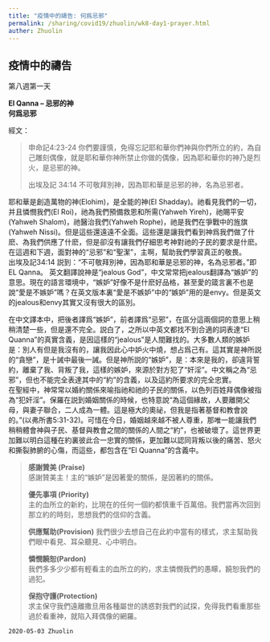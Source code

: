 ```yaml
---
title: "疫情中的禱告: 何爲忌邪"
permalink: /sharing/covid19/zhuolin/wk8-day1-prayer.html
auther: Zhuolin
---
```

## 疫情中的禱告
第八週第一天  

**El Qanna – 忌邪的神**  
**何爲忌邪**  

經文：  
> 申命記4:23-24 你們要謹慎，免得忘記耶和華你們神與你們所立的約，為自己雕刻偶像，就是耶和華你神所禁止你做的偶像，因為耶和華你的神乃是烈火，是忌邪的神。  
>
> 出埃及記 34:14 不可敬拜別神，因為耶和華是忌邪的神，名為忌邪者。  

耶和華是創造萬物的神(Elohim)，是全能的神(El Shadday)。祂看見我們的一切，并且憐憫我們(El Roi)，祂為我們預備救恩和所需(Yahweh Yireh)，祂賜平安(Yahweh Shalom)，祂醫治我們(Yahweh Rophe)，祂是我們在爭戰中的旌旗(Yahweh Nissi)。但是這些還遠遠不全面。這些還是讓我們看到神爲我們做了什麽、為我們供應了什麽，但是卻沒有讓我們仔細思考神對祂的子民的要求是什麽。在這週和下週，面對神的“忌邪”和“聖潔”，主啊，幫助我們學習真正的敬畏。  
 出埃及記34:14 説到：“不可敬拜別神，因為耶和華是忌邪的神，名為忌邪者。”即EL Qanna。 英文翻譯說神是“jealous God”，中文常常把jealous翻譯為“嫉妒”的意思。現在的語言環境中，“嫉妒”好像不是什麽好品格，甚至愛的箴言裏不也是說“愛是不嫉妒”嗎？在英文版本裏“愛是不嫉妒”中的“嫉妒”用的是envy。但是英文的jealous和envy其實又沒有很大的區別。  

在中文譯本中，把後者譯爲“嫉妒”，前者譯爲“忌邪”，在區分這兩個詞的意思上稍稍清楚一些，但是還不完全。説白了，之所以中英文都找不到合適的詞表達“El Quanna”的真實含義，是因這樣的“jealous”是人間難找的。大多數人類的嫉妒是：別人有但是我沒有的，讓我因此心中妒火中燒，想占爲己有。這其實是神所説的“貪戀”，是十誡中最後一誡。但是神所説的“嫉妒”，是：本來是我的，卻違背誓約，離棄了我、背叛了我，這樣的嫉妒，來源於對方犯了“奸淫”。中文稱之為“忌邪”，但也不能完全表達其中的“約”的含義，以及這約所要求的完全忠實。  
  在聖經中，神常常以婚約關係來喻指祂和祂的子民的關係，以色列百姓拜偶像被指為“犯奸淫”。保羅在説到婚姻關係的時候，也特意說“為這個緣故，人要離開父母，與妻子聯合，二人成為一體。這是極大的奧祕，但我是指著基督和教會說的。”(以弗所書5:31-32)。可惜在今日，婚姻越來越不被人尊重，那唯一能讓我們稍稍體會神與子民、基督與教會之間的關係的人間之“約”，也被破壞了。這世界更加難以明白這種在約裏彼此合一忠實的關係，更加難以認同背叛以後的痛苦、怒火和撕裂肺腑的心傷，而這些，都包含在“El Quanna”的含義中。  

> **感謝贊美 (Praise)**  
> 感謝贊美主！主的“嫉妒”是因著愛的關係，是因著約的關係。  
>
> **優先事項 (Priority)**  
> 主的血所立的新約，比現在的任何一個約都慎重千百萬倍。我們當再次回到那立約的時刻，思想我們的信仰的含義。  
>
> **供應幫助(Provision)**
> 我們很少去想自己在此約中當有的樣式，求主幫助我們眼中看見、耳朵聽見、心中明白。  
>
> **憐憫饒恕(Pardon)**  
> 我們多多少少都有輕看主的血所立的約，求主憐憫我們的愚矇，饒恕我們的過犯。  
>
> **保抱守護(Protection)**  
> 求主保守我們遠離撒旦用各種屬世的誘惑對我們的試探，免得我們看重那些過於看重神，就陷入拜偶像的網羅。  

`2020-05-03 Zhuolin` 

